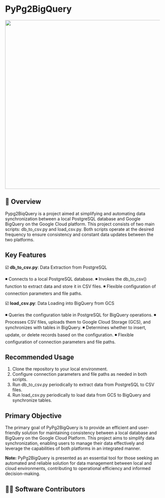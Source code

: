 # PyPg2BigQuery

<p align="center">
  <img src='pypg2biqquerylogo.png' width=550>
</p>

## 📖 Overview

Pypg2BiqQuery is a project aimed at simplifying and automating data synchronization between a local PostgreSQL database and Google BigQuery on the Google Cloud platform. 
This project consists of two main scripts: db_to_csv.py and load_csv.py. 
Both scripts operate at the desired frequency to ensure consistency and constant data updates between the two platforms.

## Key Features

☑️ **db_to_csv.py**: Data Extraction from PostgreSQL

◾ Connects to a local PostgreSQL database.
◾ Invokes the db_to_csv() function to extract data and store it in CSV files.
◾ Flexible configuration of connection parameters and file paths.

☑️ **load_csv.py**: Data Loading into BigQuery from GCS

◾ Queries the configuration table in PostgreSQL for BigQuery operations.
◾ Processes CSV files, uploads them to Google Cloud Storage (GCS), and synchronizes with tables in BigQuery.
◾ Determines whether to insert, update, or delete records based on the configuration.
◾ Flexible configuration of connection parameters and file paths.

## Recommended Usage

1. Clone the repository to your local environment.
2. Configure connection parameters and file paths as needed in both scripts.
3. Run db_to_csv.py periodically to extract data from PostgreSQL to CSV files.
4. Run load_csv.py periodically to load data from GCS to BigQuery and synchronize tables.

## Primary Objective

The primary goal of PyPg2BigQuery is to provide an efficient and user-friendly solution for maintaining consistency between a local database and BigQuery on the Google Cloud Platform. 
This project aims to simplify data synchronization, enabling users to manage their data effectively and leverage the capabilities of both platforms in an integrated manner.

**Note:** PyPg2BigQuery is presented as an essential tool for those seeking an automated and reliable solution for data management between local and cloud environments, contributing to operational efficiency and informed decision-making.

## 👨‍💻‍ Software Contributors



